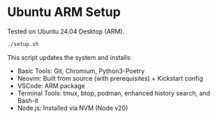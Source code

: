 # Ubuntu ARM Setup

Tested on Ubuntu 24.04 Desktop (ARM).

```bash
./setup.sh
```

This script updates the system and installs:
- Basic Tools: Git, Chromium, Python3-Poetry
- Neovim: Built from source (with prerequisites) + Kickstart config
- VSCode: ARM package
- Terminal Tools: tmux, btop, podman, enhanced history search, and Bash-it
- Node.js: Installed via NVM (Node v20)

